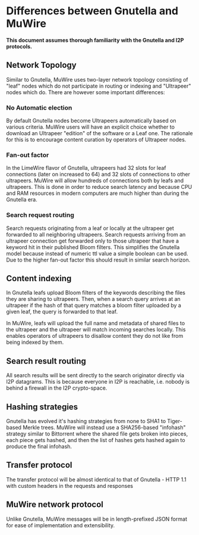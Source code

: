 # Differences between Gnutella and MuWire

**This document assumes thorough familiarity with the Gnutella and I2P protocols.**

## Network Topology

Similar to Gnutella, MuWire uses two-layer network topology consisting of "leaf" nodes which do not participate in routing or indexing and "Ultrapeer" nodes which do.  There are however some important differences:

### No Automatic election

By default Gnutella nodes become Ultrapeers automatically based on various criteria.  MuWire users will have an explicit choice whether to download an Ultrapeer "edition" of the software or a Leaf one.  The rationale for this is to encourage content curation by operators of Ultrapeer nodes.

### Fan-out factor

In the LimeWire flavor of Gnutella, ultrapeers had 32 slots for leaf connections (later on increased to 64) and 32 slots of connections to other ultrapeers.  MuWire will allow hundreds of connections both by leafs and ultrapeers.  This is done in order to reduce search latency and because CPU and RAM resources in modern computers are much higher than during the Gnutella era.

### Search request routing

Search requests originating from a leaf or locally at the ultrapeer get forwarded to all neighboring ultrapeers.  Search requests arriving from an ultrapeer connection get forwarded only to those ultrapeer that have a keyword hit in their published Bloom filters.  This simplifies the Gnutella model because instead of numeric ttl value a simple boolean can be used.  Due to the higher fan-out factor this should result in similar search horizon.

## Content indexing

In Gnutella leafs upload Bloom filters of the keywords describing the files they are sharing to ultrapeers.  Then, when a search query arrives at an ultrapeer if the hash of that query matches a bloom filter uploaded by a given leaf, the query is forwarded to that leaf.

In MuWire, leafs will upload the full name and metadata of shared files to the ultrapeer and the ultrapeer will match incoming searches locally.  This enables operators of ultrapeers to disallow content they do not like from being indexed by them.

## Search result routing

All search results will be sent directly to the search originator directly via I2P datagrams.  This is because everyone in I2P is reachable, i.e. nobody is behind a firewall in the I2P crypto-space.

## Hashing strategies

Gnutella has evolved it's hashing strategies from none to SHA1 to Tiger-based Merkle trees.  MuWire will instead use a SHA256-based "infohash" strategy similar to Bittorrent where the shared file gets broken into pieces, each piece gets hashed, and then the list of hashes gets hashed again to produce the final infohash.

## Transfer protocol

The transfer protocol will be almost identical to that of Gnutella - HTTP 1.1 with custom headers in the requests and responses

## MuWire network protocol

Unlike Gnutella, MuWire messages will be in length-prefixed JSON format for ease of implementation and extensibility.
